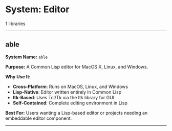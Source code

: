 # System: Editor

1 libraries

---

## able

**System Name:** `able`

**Purpose:** A Common Lisp editor for MacOS X, Linux, and Windows.

**Why Use It:**
- **Cross-Platform**: Runs on MacOS, Linux, and Windows
- **Lisp-Native**: Editor written entirely in Common Lisp
- **ltk-Based**: Uses Tcl/Tk via the ltk library for GUI
- **Self-Contained**: Complete editing environment in Lisp

**Best For:** Users wanting a Lisp-based editor or projects needing an embeddable editor component.

---



